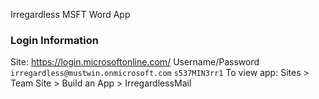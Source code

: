 Irregardless MSFT Word App


### Login Information
Site: https://login.microsoftonline.com/
Username/Password `irregardless@mustwin.onmicrosoft.com` `s537MIN3rr1`
To view app: Sites > Team Site > Build an App > IrregardlessMail